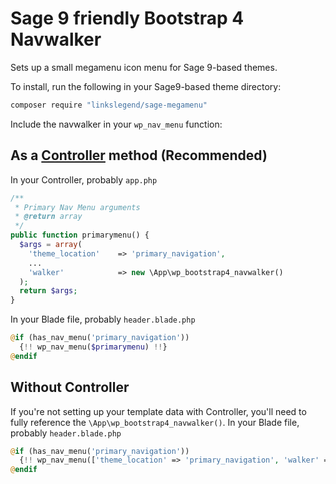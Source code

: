 # Sage 9 friendly Bootstrap 4 Navwalker

Sets up a small megamenu icon menu for Sage 9-based themes.

To install, run the following in your Sage9-based theme directory:
```bash
composer require "linkslegend/sage-megamenu"
```

Include the navwalker in your `wp_nav_menu` function:

## As a [Controller](https://github.com/soberwp/controller) method (Recommended)
In your Controller, probably `app.php`
```php
/**
 * Primary Nav Menu arguments
 * @return array
 */
public function primarymenu() {
  $args = array(
    'theme_location'    => 'primary_navigation',
    ...
    'walker'            => new \App\wp_bootstrap4_navwalker()
  );
  return $args;
}
```

In your Blade file, probably `header.blade.php`
```php
@if (has_nav_menu('primary_navigation'))
  {!! wp_nav_menu($primarymenu) !!}
@endif
```

## Without Controller
If you're not setting up your template data with Controller, you'll need to fully reference the `\App\wp_bootstrap4_navwalker()`.
In your Blade file, probably `header.blade.php`
```php
@if (has_nav_menu('primary_navigation'))
  {!! wp_nav_menu(['theme_location' => 'primary_navigation', 'walker' => new \App\wp_bootstrap4_navwalker()]) !!}
@endif
```
